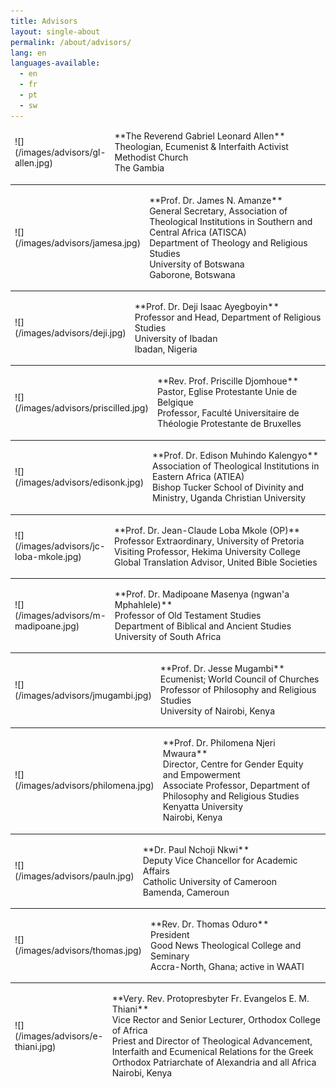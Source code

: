```yaml
---
title: Advisors
layout: single-about
permalink: /about/advisors/
lang: en
languages-available:                         
  - en
  - fr
  - pt
  - sw
---
```

<table style="border: 0px #fff solid;"><tbody style="border: 0px #fff solid;">
<tr style="border: 0px #fff solid;"><td markdown="span" width="20%" style="border: 0px #fff solid; min-width:100px">
![](/images/advisors/gl-allen.jpg)
</td><td markdown="span" style="border: 0px #fff solid;">
**The Reverend Gabriel Leonard Allen** <br> Theologian, Ecumenist & Interfaith Activist  <br> Methodist Church  <br> The Gambia
</td></tr></tbody></table>

<hr>

<table style="border: 0px #fff solid;"><tbody style="border: 0px #fff solid;">
<tr style="border: 0px #fff solid;"><td markdown="span" width="20%" style="border: 0px #fff solid; min-width:100px">
![](/images/advisors/jamesa.jpg)
</td><td markdown="span" style="border: 0px #fff solid;">
**Prof. Dr. James N. Amanze** <br> General Secretary, Association of Theological Institutions in Southern and Central Africa (ATISCA) <br> Department of Theology and Religious Studies <br> University of Botswana <br> Gaborone, Botswana
</td></tr></tbody></table>

<hr>

<table style="border: 0px #fff solid;"><tbody style="border: 0px #fff solid;">
<tr style="border: 0px #fff solid;"><td markdown="span" width="20%" style="border: 0px #fff solid; min-width:100px">
![](/images/advisors/deji.jpg)
</td><td markdown="span" style="border: 0px #fff solid;">
**Prof. Dr. Deji Isaac Ayegboyin** <br> Professor and Head, Department of Religious Studies <br> University of Ibadan <br> Ibadan, Nigeria
</td></tr></tbody></table>

<hr>

<table style="border: 0px #fff solid;"><tbody style="border: 0px #fff solid;">
<tr style="border: 0px #fff solid;"><td markdown="span" width="20%" style="border: 0px #fff solid; min-width:100px">
![](/images/advisors/priscilled.jpg)
</td><td markdown="span" style="border: 0px #fff solid;">
**Rev. Prof. Priscille Djomhoue** <br> Pastor, Eglise Protestante Unie de Belgique <br> Professor, Faculté Universitaire de Théologie Protestante de Bruxelles
</td></tr></tbody></table>

<hr>

<table style="border: 0px #fff solid;"><tbody style="border: 0px #fff solid;">
<tr style="border: 0px #fff solid;"><td markdown="span" width="20%" style="border: 0px #fff solid; min-width:100px">
![](/images/advisors/edisonk.jpg)
</td><td markdown="span" style="border: 0px #fff solid;">
**Prof. Dr. Edison Muhindo Kalengyo** <br> Association of Theological Institutions in Eastern Africa (ATIEA) <br> Bishop Tucker School of Divinity and Ministry, Uganda Christian University
</td></tr></tbody></table>

<hr>

<table style="border: 0px #fff solid;"><tbody style="border: 0px #fff solid;">
<tr style="border: 0px #fff solid;"><td markdown="span" width="20%" style="border: 0px #fff solid; min-width:100px">
![](/images/advisors/jc-loba-mkole.jpg)
</td><td markdown="span" style="border: 0px #fff solid;">
**Prof. Dr. Jean-Claude Loba Mkole (OP)** <br> Professor Extraordinary, University of Pretoria <br> Visiting Professor, Hekima University College <br> Global Translation Advisor, United Bible Societies
</td></tr></tbody></table>

<hr>

<table style="border: 0px #fff solid;"><tbody style="border: 0px #fff solid;">
<tr style="border: 0px #fff solid;"><td markdown="span" width="20%" style="border: 0px #fff solid; min-width:100px">
![](/images/advisors/m-madipoane.jpg)
</td><td markdown="span" style="border: 0px #fff solid;">
**Prof. Dr. Madipoane Masenya (ngwan'a Mphahlele)** <br> Professor of Old Testament Studies <br> Department of Biblical and Ancient Studies <br> University of South Africa
</td></tr></tbody></table>

<hr>

<table style="border: 0px #fff solid;"><tbody style="border: 0px #fff solid;">
<tr style="border: 0px #fff solid;"><td markdown="span" width="20%" style="border: 0px #fff solid; min-width:100px">
![](/images/advisors/jmugambi.jpg)
</td><td markdown="span" style="border: 0px #fff solid;">
**Prof. Dr. Jesse Mugambi** <br> Ecumenist; World Council of Churches <br> Professor of Philosophy and Religious Studies <br> University of Nairobi, Kenya
</td></tr></tbody></table>

<hr>

<table style="border: 0px #fff solid;"><tbody style="border: 0px #fff solid;">
<tr style="border: 0px #fff solid;"><td markdown="span" width="20%" style="border: 0px #fff solid; min-width:100px">
![](/images/advisors/philomena.jpg)
</td><td markdown="span" style="border: 0px #fff solid;">
**Prof. Dr. Philomena Njeri Mwaura** <br> Director, Centre for Gender Equity and Empowerment <br> Associate Professor, Department of Philosophy and Religious Studies <br> Kenyatta University <br> Nairobi, Kenya
</td></tr></tbody></table>

<hr>

<table style="border: 0px #fff solid;"><tbody style="border: 0px #fff solid;">
<tr style="border: 0px #fff solid;"><td markdown="span" width="20%" style="border: 0px #fff solid; min-width:100px">
![](/images/advisors/pauln.jpg)
</td><td markdown="span" style="border: 0px #fff solid;">
**Dr. Paul Nchoji Nkwi** <br> Deputy Vice Chancellor for Academic Affairs <br> Catholic University of Cameroon <br> Bamenda, Cameroun
</td></tr></tbody></table>

<hr>

<table style="border: 0px #fff solid;"><tbody style="border: 0px #fff solid;">
<tr style="border: 0px #fff solid;"><td markdown="span" width="20%" style="border: 0px #fff solid; min-width:100px">
![](/images/advisors/thomas.jpg)
</td><td markdown="span" style="border: 0px #fff solid;">
**Rev. Dr. Thomas Oduro** <br> President <br> Good News Theological College and Seminary <br> Accra-North, Ghana; active in WAATI
</td></tr></tbody></table>

<hr>

<table style="border: 0px #fff solid;"><tbody style="border: 0px #fff solid;">
<tr style="border: 0px #fff solid;"><td markdown="span" width="20%" style="border: 0px #fff solid; min-width:100px">
![](/images/advisors/e-thiani.jpg)
</td><td markdown="span" style="border: 0px #fff solid;">
**Very. Rev. Protopresbyter Fr. Evangelos E. M. Thiani** <br> Vice Rector and Senior Lecturer, Orthodox College of Africa <br> Priest and Director of Theological Advancement, Interfaith and Ecumenical Relations for the Greek Orthodox Patriarchate of Alexandria and all Africa <br> Nairobi, Kenya
</td></tr></tbody></table>
